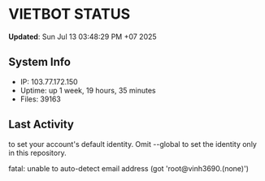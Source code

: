 # VIETBOT STATUS
**Updated**: Sun Jul 13 03:48:29 PM +07 2025

## System Info
- IP: 103.77.172.150
- Uptime: up 1 week, 19 hours, 35 minutes
- Files: 39163

## Last Activity

to set your account's default identity.
Omit --global to set the identity only in this repository.

fatal: unable to auto-detect email address (got 'root@vinh3690.(none)')

